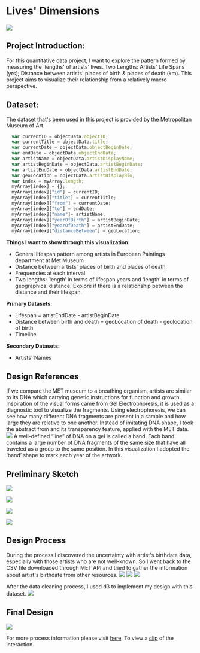 # Lives' Dimensions

![](final.jpg)

## Project Introduction:

For this quantitative data project, I want to explore the pattern formed by measuring the 'lengths' of artists' lives. Two Lengths: Artists' Life Spans (yrs); Distance between artists' places of birth & places of death (km). This project aims to visualize their relationship from a relatively macro perspective.

## Dataset:
The dataset that's been used in this project is provided by the Metropolitan Museum of Art.

```javascript
  var currentID = objectData.objectID;
  var currentTitle = objectData.title;
  var currentDate = objectData.objectBeginDate;
  var endDate = objectData.objectEndDate;
  var artistName = objectData.artistDisplayName;
  var artistBeginDate = objectData.artistBeginDate;
  var artistEndDate = objectData.artistEndDate;
  var geoLocation = objectData.artistDisplayBio;
  var index = myArray.length;
  myArray[index] = {};
  myArray[index]["id"] = currentID;
  myArray[index]["title"] = currentTitle;
  myArray[index]["from"] = currentDate;
  myArray[index]["to"] = endDate;
  myArray[index]["name"]= artistName;
  myArray[index]["yearOfBirth"] = artistBeginDate;
  myArray[index]["yearOfDeath"] = artistEndDate;
  myArray[index]["distanceBetween"] = geoLocation;
```

**Things I want to show through this visualization:**

- General lifespan pattern among artists in European Paintings department at Met Museum
- Distance between artists' places of birth and places of death
- Frequencies at each interval
- Two lengths: ‘length’ in terms of lifespan years and ‘length’ in terms of geographical distance. Explore if there is a relationship between the distance and their lifespan.


**Primary Datasets:**

-   Lifespan = artistEndDate - artistBeginDate
-   Distance between birth and death = geoLocation of death - geolocation of birth
-   Timeline


**Secondary Datasets:**

-   Artists' Names

 
## Design References

If we compare the MET museum to a breathing organism, artists are similar to its DNA which carrying genetic instructions for function and growth. Inspiration of the visual forms came from Gel Electrophoresis, it is used as a diagnostic tool to visualize the fragments. Using electrophoresis, we can see how many different DNA fragments are present in a sample and how large they are relative to one another. Instead of imitating DNA shape, I took the abstract from and its transparency feature, applied with the MET data.
![](Moodboard.jpg)
A well-defined  “line” of DNA on a gel is called a band. Each band contains a large number of DNA fragments of the same size that have all traveled as a group to the same position. In this visualization I adopted the  ‘band’ shape to mark each year of the artwork.

## Preliminary Sketch

![](Sketch1.jpg)

![](Sketch2.jpg)

![](FinalDesignMockup1.jpg)

![](FinalDesignMockup2.jpg)


## Design Process
During the process I discovered the uncertainty with artist's birthdate data, especially with those artists who are not well-known. So I went back to the CSV file downloaded through MET API and tried to gather the information about artist's birthdate from other resources.
![](process_datauncertainty.png)
![](process_datasorting.png)
![](process_datasorting2.png)

After the data cleaning process, I used d3 to implement my design with this dataset.
![](process_d3.png)


## Final Design
![](final.jpg)

For more process information please visit [here](https://github.com/Xingwei726/Major-Studio-1/blob/master/Week4_d3js_projects/final/Final%20Presentation_Xingwei%20Huang.pdf).
To view a [clip](https://github.com/Xingwei726/Major-Studio-1/blob/master/Week4_d3js_projects/final/Final%20Presentation.mov) of the interaction.





